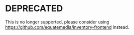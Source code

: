 # DEPRECATED
This is no longer supported, please consider using https://github.com/equatemedia/inventory-frontend instead.
